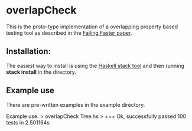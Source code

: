 # overlapCheck

This is the proto-type implementation of a overlapping property
based testing tool as described in the [Failing Faster paper](https://github.com/JonFowler/overlapCheck/blob/master/FailingFasterPaper.pdf).

## Installation:

The easiest way to install is using the [Haskell stack tool](https://docs.haskellstack.org/en/stable/README/#how-to-install)
and then running **stack install** in the directory.

## Example use

There are pre-written examples in the example directory.

Example use:
\> overlapCheck Tree.hs
\> +++ Ok, successfully passed 100 tests in 2.501164s
